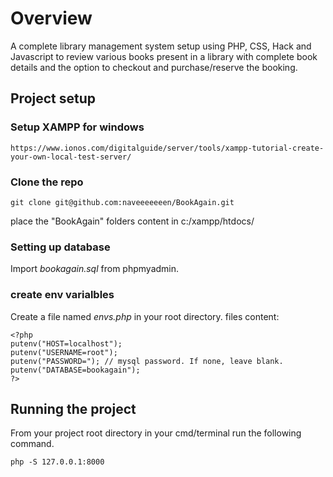 # Overview

A complete library management system setup using PHP, CSS, Hack and Javascript to review various books present in a library with complete book details
and the option to checkout and purchase/reserve the booking.

## Project setup
### Setup XAMPP for windows
```
https://www.ionos.com/digitalguide/server/tools/xampp-tutorial-create-your-own-local-test-server/
```

### Clone the repo
```
git clone git@github.com:naveeeeeeen/BookAgain.git
```
place the "BookAgain" folders content in c:/xampp/htdocs/


### Setting up database

Import *bookagain.sql* from phpmyadmin.

### create env varialbles
Create a file named *envs.php* in your root directory.
files content: 
```
<?php
putenv("HOST=localhost");
putenv("USERNAME=root");
putenv("PASSWORD="); // mysql password. If none, leave blank.
putenv("DATABASE=bookagain");
?>
```

## Running the project

From your project root directory in your cmd/terminal run the following command.
```
php -S 127.0.0.1:8000
```
